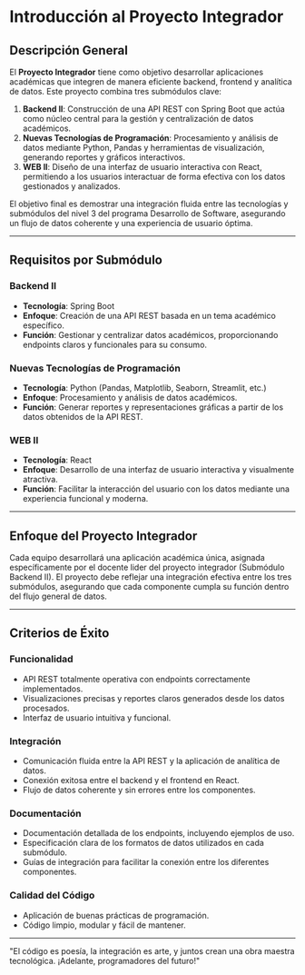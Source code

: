 # Introducción al Proyecto Integrador  

## Descripción General  
El **Proyecto Integrador** tiene como objetivo desarrollar aplicaciones académicas que integren de manera eficiente backend, frontend y analítica de datos. Este proyecto combina tres submódulos clave:  

1. **Backend II**: Construcción de una API REST con Spring Boot que actúa como núcleo central para la gestión y centralización de datos académicos.  
2. **Nuevas Tecnologías de Programación**: Procesamiento y análisis de datos mediante Python, Pandas y herramientas de visualización, generando reportes y gráficos interactivos.  
3. **WEB II**: Diseño de una interfaz de usuario interactiva con React, permitiendo a los usuarios interactuar de forma efectiva con los datos gestionados y analizados.  

El objetivo final es demostrar una integración fluida entre las tecnologías y submódulos del nivel 3 del programa Desarrollo de Software, asegurando un flujo de datos coherente y una experiencia de usuario óptima.

---

## Requisitos por Submódulo  

### Backend II  
- **Tecnología**: Spring Boot  
- **Enfoque**: Creación de una API REST basada en un tema académico específico.  
- **Función**: Gestionar y centralizar datos académicos, proporcionando endpoints claros y funcionales para su consumo.  

### Nuevas Tecnologías de Programación  
- **Tecnología**: Python (Pandas, Matplotlib, Seaborn, Streamlit, etc.)  
- **Enfoque**: Procesamiento y análisis de datos académicos.  
- **Función**: Generar reportes y representaciones gráficas a partir de los datos obtenidos de la API REST.  

### WEB II  
- **Tecnología**: React  
- **Enfoque**: Desarrollo de una interfaz de usuario interactiva y visualmente atractiva.  
- **Función**: Facilitar la interacción del usuario con los datos mediante una experiencia funcional y moderna.  

---

## Enfoque del Proyecto Integrador  

Cada equipo desarrollará una aplicación académica única, asignada específicamente por el docente lider del proyecto integrador (Submódulo Backend II). El proyecto debe reflejar una integración efectiva entre los tres submódulos, asegurando que cada componente cumpla su función dentro del flujo general de datos.  

---

## Criterios de Éxito  

### Funcionalidad  
- API REST totalmente operativa con endpoints correctamente implementados.  
- Visualizaciones precisas y reportes claros generados desde los datos procesados.  
- Interfaz de usuario intuitiva y funcional.  

### Integración  
- Comunicación fluida entre la API REST y la aplicación de analítica de datos.  
- Conexión exitosa entre el backend y el frontend en React.  
- Flujo de datos coherente y sin errores entre los componentes.  

### Documentación  
- Documentación detallada de los endpoints, incluyendo ejemplos de uso.  
- Especificación clara de los formatos de datos utilizados en cada submódulo.  
- Guías de integración para facilitar la conexión entre los diferentes componentes.  

### Calidad del Código  
- Aplicación de buenas prácticas de programación.  
- Código limpio, modular y fácil de mantener.   

---

"El código es poesía, la integración es arte, y juntos crean una obra maestra tecnológica. ¡Adelante, programadores del futuro!"